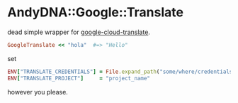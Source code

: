 # AndyDNA::Google::Translate

dead simple wrapper for [google-cloud-translate](https://rubygems.org/gems/google-cloud-translate/).

```ruby
GoogleTranslate << "hola"  #=> "Hello"
```

set
```ruby
ENV["TRANSLATE_CREDENTIALS"] = File.expand_path("some/where/credentials.json")
ENV["TRANSLATE_PROJECT"]     = "project_name"
```
however you please.

